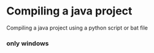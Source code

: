 # Compiling a java project
Compiling a java project using a python script or bat file

### only windows

